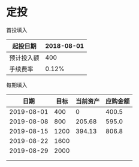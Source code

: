 # 定投

首投填入

| 起投日期   | 2018-08-01 |
| ---------- | ---------- |
| 预计投入额 | 400        |
| 手续费率   | 0.12%      |

每期填入

| 日期       | 目标 | 当前资产 | 应购金额 |
| ---------- | ---- | -------- | -------- |
| 2019-08-01 | 400  | 0        | 400.5    |
| 2019-08-08 | 800  | 205.68   | 595.0    |
| 2019-08-15 | 1200 | 394.13   | 806.8    |
| 2019-08-22 | 1600 |          |          |
| 2019-08-29 | 2000 |          |          |
|            |      |          |          |
|            |      |          |          |

